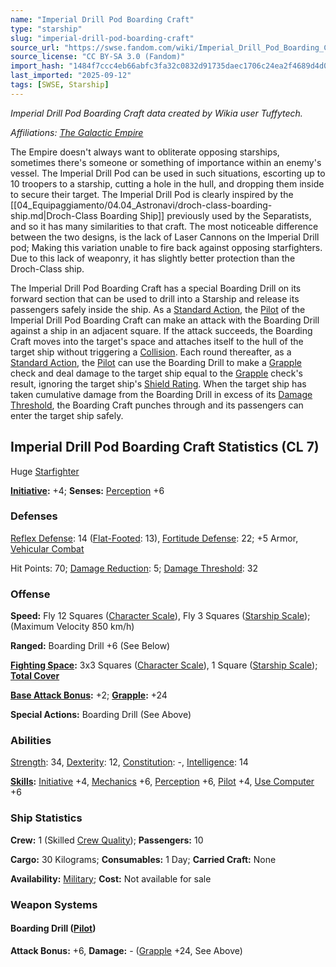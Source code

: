 ```yaml
---
name: "Imperial Drill Pod Boarding Craft"
type: "starship"
slug: "imperial-drill-pod-boarding-craft"
source_url: "https://swse.fandom.com/wiki/Imperial_Drill_Pod_Boarding_Craft"
source_license: "CC BY-SA 3.0 (Fandom)"
import_hash: "1484f7ccc4eb66abfc3fa32c0832d91735daec1706c24ea2f4689d4d0d8e7eeb"
last_imported: "2025-09-12"
tags: [SWSE, Starship]
---
```

*Imperial Drill Pod Boarding Craft data created by Wikia user ‎Tuffytech.*

*Affiliations: [The Galactic Empire](https://swse.fandom.com/wiki/The_Galactic_Empire)*

The Empire doesn't always want to obliterate opposing starships, sometimes there's someone or something of importance within an enemy's vessel. The Imperial Drill Pod can be used in such situations, escorting up to 10 troopers to a starship, cutting a hole in the hull, and dropping them inside to secure their target. The Imperial Drill Pod is clearly inspired by the [[04_Equipaggiamento/04.04_Astronavi/droch-class-boarding-ship.md|Droch-Class Boarding Ship]] previously used by the Separatists, and so it has many similarities to that craft. The most noticeable difference between the two designs, is the lack of Laser Cannons on the Imperial Drill pod; Making this variation unable to fire back against opposing starfighters. Due to this lack of weaponry, it has slightly better protection than the Droch-Class ship.

The Imperial Drill Pod Boarding Craft has a special Boarding Drill on its forward section that can be used to drill into a Starship and release its passengers safely inside the ship. As a [Standard Action](https://swse.fandom.com/wiki/Standard_Action), the [Pilot](https://swse.fandom.com/wiki/Pilot_(Vehicle_Combat)) of the Imperial Drill Pod Boarding Craft can make an attack with the Boarding Drill against a ship in an adjacent square. If the attack succeeds, the Boarding Craft moves into the target's space and attaches itself to the hull of the target ship without triggering a [Collision](https://swse.fandom.com/wiki/Collision). Each round thereafter, as a [Standard Action](https://swse.fandom.com/wiki/Standard_Action), the [Pilot](https://swse.fandom.com/wiki/Pilot_(Vehicle_Combat)) can use the Boarding Drill to make a [Grapple](https://swse.fandom.com/wiki/Grapple) check and deal damage to the target ship equal to the [Grapple](https://swse.fandom.com/wiki/Grapple) check's result, ignoring the target ship's [Shield Rating](https://swse.fandom.com/wiki/Shield_Rating). When the target ship has taken cumulative damage from the Boarding Drill in excess of its [Damage Threshold](https://swse.fandom.com/wiki/Damage_Threshold), the Boarding Craft punches through and its passengers can enter the target ship safely.
## Imperial Drill Pod Boarding Craft Statistics (CL 7)
Huge [Starfighter](https://swse.fandom.com/wiki/Starfighter)

**[Initiative](https://swse.fandom.com/wiki/Initiative):** +4; **Senses:** [Perception](https://swse.fandom.com/wiki/Perception) +6
### Defenses
[Reflex Defense](https://swse.fandom.com/wiki/Reflex_Defense_(Vehicles)): 14 ([Flat-Footed](https://swse.fandom.com/wiki/Flat-Footed): 13), [Fortitude Defense](https://swse.fandom.com/wiki/Fortitude_Defense_(Vehicles)): 22; +5 Armor, [Vehicular Combat](https://swse.fandom.com/wiki/Vehicular_Combat)

Hit Points: 70; [Damage Reduction](https://swse.fandom.com/wiki/Damage_Reduction): 5; [Damage Threshold](https://swse.fandom.com/wiki/Damage_Threshold_(Vehicles)): 32
### Offense
**Speed:** Fly 12 Squares ([Character Scale](https://swse.fandom.com/wiki/Character_Scale)), Fly 3 Squares ([Starship Scale](https://swse.fandom.com/wiki/Starship_Scale)); (Maximum Velocity 850 km/h)

**Ranged:** Boarding Drill +6 (See Below)

**[Fighting Space](https://swse.fandom.com/wiki/Fighting_Space):** 3x3 Squares ([Character Scale](https://swse.fandom.com/wiki/Character_Scale)), 1 Square ([Starship Scale](https://swse.fandom.com/wiki/Starship_Scale)); **[Total Cover](https://swse.fandom.com/wiki/Total_Cover)**

**[Base Attack Bonus](https://swse.fandom.com/wiki/Base_Attack_Bonus):** +2; **[Grapple](https://swse.fandom.com/wiki/Grapple):** +24

**Special Actions:** Boarding Drill (See Above)
### Abilities
[Strength](https://swse.fandom.com/wiki/Strength): 34, [Dexterity](https://swse.fandom.com/wiki/Dexterity): 12, [Constitution](https://swse.fandom.com/wiki/Constitution): -, [Intelligence](https://swse.fandom.com/wiki/Intelligence): 14

**[Skills](https://swse.fandom.com/wiki/Skills):** [Initiative](https://swse.fandom.com/wiki/Initiative) +4, [Mechanics](https://swse.fandom.com/wiki/Mechanics) +6, [Perception](https://swse.fandom.com/wiki/Perception) +6, [Pilot](https://swse.fandom.com/wiki/Pilot) +4, [Use Computer](https://swse.fandom.com/wiki/Use_Computer) +6
### Ship Statistics
**Crew:** 1 (Skilled [Crew Quality](https://swse.fandom.com/wiki/Crew_Quality)); **Passengers:** 10

**Cargo:** 30 Kilograms; **Consumables:** 1 Day; **Carried Craft:** None

**Availability:** [Military](https://swse.fandom.com/wiki/Restricted_Items); **Cost:** Not available for sale
### Weapon Systems
#### **Boarding Drill ([Pilot](https://swse.fandom.com/wiki/Pilot_(Vehicle_Combat)))**
**Attack Bonus:** +6, **Damage:** - ([Grapple](https://swse.fandom.com/wiki/Grapple) +24, See Above)